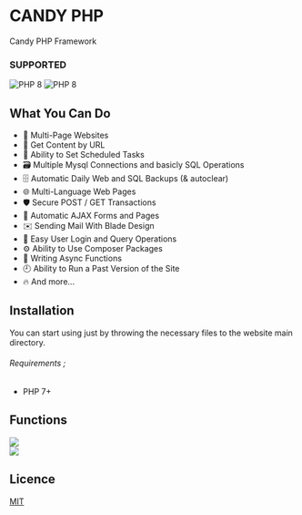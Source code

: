 # CANDY PHP
Candy PHP Framework

### SUPPORTED
<img alt="PHP 8" src="https://img.shields.io/static/v1.svg?label=PHP7&message=WORKING&color=red&style=for-the-badge&logo=php&labelColor=white">  
<img alt="PHP 8" src="https://img.shields.io/static/v1.svg?label=PHP8&message=COMING+SOON&color=lightgray&style=for-the-badge&logo=php&labelColor=white">

## What You Can Do
  - 📄 Multi-Page Websites
  - 🔗 Get Content by URL
  - 📅 Ability to Set Scheduled Tasks
  - 🗃️ Multiple Mysql Connections and basicly SQL Operations
  - 🗄️ Automatic Daily Web and SQL Backups (& autoclear)
  - 🌐 Multi-Language Web Pages
  - 🛡️ Secure POST / GET Transactions
  - 💨 Automatic AJAX Forms and Pages
  - ✉️ Sending Mail With Blade Design
  - 🙍 Easy User Login and Query Operations
  - ⚙️ Ability to Use Composer Packages
  - 🤞 Writing Async Functions
  - 🕘 Ability to Run a Past Version of the Site
  - 🔥 And more...  

## Installation
You can start using just by throwing the necessary files to the website main directory.  
  
###### Requirements ;
 - PHP 7+

## Functions
<a href="https://github.com/emredv/Candy-PHP/blob/master/README/CONFIG.md">
  <img src="https://img.shields.io/static/v1.svg?label=Documentation&message=+CONFIG&color=white&style=flat&labelColor=red" />
</a>
<br />
<a href="https://github.com/emredv/Candy-PHP/blob/master/README/CANDY.md">
  <img src="https://img.shields.io/static/v1.svg?label=Documentation&message=+CANDY&color=white&style=flat&labelColor=red" />
</a>

## Licence
[MIT](https://choosealicense.com/licenses/mit/)
